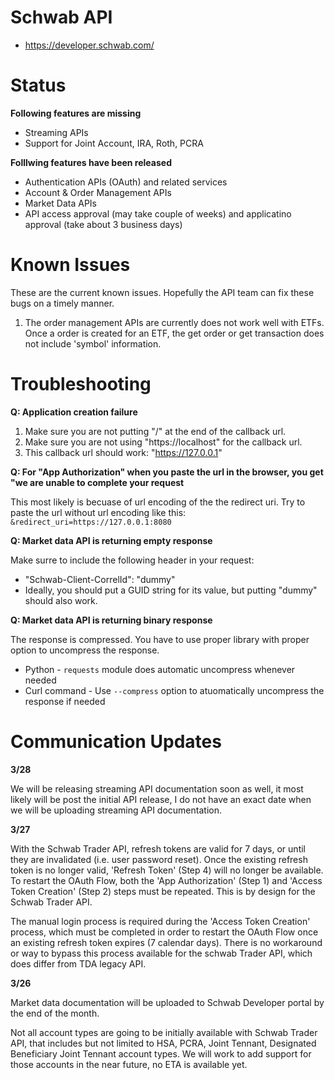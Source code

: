 # Schwab API

* https://developer.schwab.com/

# Status

**Following features are missing**

* Streaming APIs
* Support for Joint Account, IRA, Roth, PCRA

**Folllwing features have been released**

* Authentication APIs (OAuth) and related services
* Account & Order Management APIs
* Market Data APIs
* API access approval (may take couple of weeks) and applicatino approval (take about 3 business days)

# Known Issues

These are the current known issues. Hopefully the API team can fix these bugs on a timely manner.

1. The order management APIs are currently does not work well with ETFs. Once a order is created for an ETF, the get order or get transaction does not include 'symbol' information.



# Troubleshooting

**Q: Application creation failure**

1. Make sure you are not putting "/" at the end of the callback url.
2. Make sure you are not using "https://localhost" for the callback url.
3. This callback url should work: "https://127.0.0.1"

**Q: For "App Authorization" when you paste the url in the browser, you get "we are unable to complete your request**

This most likely is becuase of url encoding of the the redirect uri. Try to paste the url without url encoding like this: `&redirect_uri=https://127.0.0.1:8080`

**Q: Market data API is returning empty response**

Make surre to include the following header in your request:
* "Schwab-Client-CorrelId": "dummy"
* Ideally, you should put a GUID string for its value, but putting "dummy" should also work.

**Q: Market data API is returning binary response**

The response is compressed. You have to use proper library with proper option to uncompress the response. 
* Python - `requests` module does automatic uncompress whenever needed
* Curl command - Use `--compress` option to atuomatically uncompress the response if needed
 

# Communication Updates

**3/28**

We will be releasing streaming API documentation soon as well, it most likely will be post the initial API release, I do not have an exact date when we will be uploading streaming API documentation.

**3/27**

With the Schwab Trader API, refresh tokens are valid for 7 days, or until they are invalidated (i.e. user password reset). 
Once the existing refresh token is no longer valid, 'Refresh Token' (Step 4) will no longer be available. 
To restart the OAuth Flow, both the 'App Authorization' (Step 1) and 'Access Token Creation' (Step 2) steps must be repeated.
This is by design for the Schwab Trader API.

The manual login process is required during the 'Access Token Creation' process, which must be completed in order to restart
the OAuth Flow once an existing refresh token expires (7 calendar days).
There is no workaround or way to bypass this process available for the schwab Trader API, which does differ from TDA legacy API.

**3/26**

Market data documentation will be uploaded to Schwab Developer portal by the end of the month.

Not all account types are going to be initially available with Schwab Trader API, that includes but not limited to HSA, PCRA,
Joint Tennant, Designated Beneficiary Joint Tennant account types. We will work to add support for those accounts in the near
future, no ETA is available yet.

